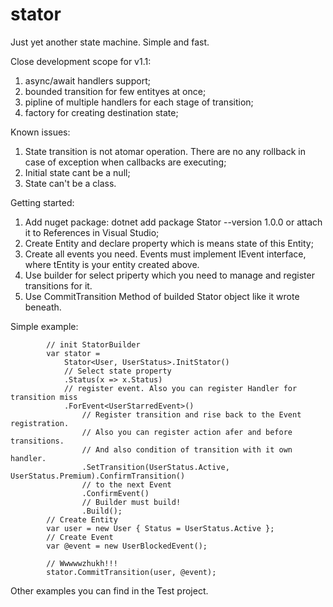 # stator
Just yet another state machine. Simple and fast.


Close development scope for v1.1:
1. async/await handlers support;
2. bounded transition for few entityes at once;
3. pipline of multiple handlers for each stage of transition;
4. factory for creating destination state;


Known issues:
1. State transition is not atomar operation. There are no any rollback in case of exception when callbacks are executing;
2. Initial state cant be a null;
3. State can't be a class.


Getting started:

1. Add nuget package: dotnet add package Stator --version 1.0.0 or attach it to References in Visual Studio;
2. Create Entity and declare property which is means state of this Entity;
3. Create all events you need. Events must implement IEvent<TEntity> interface, where tEntity is your entity created above.
4. Use builder for select priperty which you need to manage and register transitions for it.
5. Use CommitTransition Method of builded Stator object like it wrote beneath. 

Simple example:

            // init StatorBuilder
            var stator =
                Stator<User, UserStatus>.InitStator()
                // Select state property
                .Status(x => x.Status)
                // register event. Also you can register Handler for transition miss
                .ForEvent<UserStarredEvent>()
                    // Register transition and rise back to the Event registration. 
                    // Also you can register action afer and before transitions.  
                    // And also condition of transition with it own handler.
                    .SetTransition(UserStatus.Active, UserStatus.Premium).ConfirmTransition() 
                    // to the next Event
                    .ConfirmEvent()
                    // Builder must build!
                    .Build();
            // Create Entity
            var user = new User { Status = UserStatus.Active };
            // Create Event
            var @event = new UserBlockedEvent();

            // Wwwwwzhukh!!!
            stator.CommitTransition(user, @event);

Other examples you can find in the Test project.
